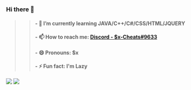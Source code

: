### Hi there 👋

> >#### - 🌱 I’m currently learning JAVA/C++/C#/CSS/HTML/JQUERY
> > #### - 📫 How to reach me: [Discord - $x-Cheats#9633]()
> >#### - 😄 Pronouns: $x
> >#### - ⚡ Fun fact: I'm Lazy


<img src ="https://github-readme-stats.vercel.app/api?username=Sx-Cheats&&show_icons=true&title_color=ffffff&icon_color=bb2acf&text_color=daf7dc&bg_color=151515">
<img src="https://c.tenor.com/IVCnKbtTeRQAAAAC/programming-computer.gif">
